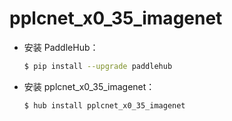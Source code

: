 # pplcnet_x0_35_imagenet
* 安装 PaddleHub：

    ```bash
    $ pip install --upgrade paddlehub
    ```

* 安装 pplcnet_x0_35_imagenet：

    ```bash
    $ hub install pplcnet_x0_35_imagenet
    ```
